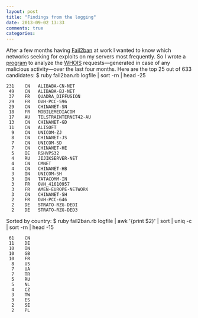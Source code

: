 ```yaml
---
layout: post
title: "Findings from the logging"
date: 2013-09-02 13:33
comments: true
categories: 
---
```

After a few months having [Fail2ban][fail2ban] at work
I wanted to know which networks seeking for exploits on my servers most frequently.
So I wrote a [program][program] to analyze the [WHOIS][whois]
requests—generated in case of any malicious activity—over
the last four months. Here are the top 25 out of 633 candidates:
    $ ruby fail2ban.rb logfile | sort -rn | head -25

    231	   CN	ALIBABA-CN-NET
     49	   CN	ALIBABA-BJ-NET
     37	   FR	QUADRA_DIFFUSION
     29	   FR	OVH-PCC-596
     29	   CN	CHINANET-SN
     18	   FR	MOBILEMEDIACOM
     17	   AU	TELSTRAINTERNET42-AU
     13	   CN	CHINANET-GD
     11	   CN	ALISOFT
      9	   CN	UNICOM-ZJ
      8	   CN	CHINANET-JS
      7	   CN	UNICOM-SD
      7	   CN	CHINANET-HE
      5	   IE	RSHVPS32
      4	   RU	JIJIKSERVER-NET
      4	   CN	CMNET
      4	   CN	CHINANET-HB
      3	   IN	UNICOM-SH
      3	   IN	TATACOMM-IN
      3	   FR	OVH_41610957
      3	   FR	AMEN-EUROPE-NETWORK
      3	   CN	CHINANET-SH
      2	   FR	OVH-PCC-646
      2    DE	STRATO-RZG-DEDI
      2	   DE	STRATO-RZG-DED3

Sorted by country:
    $ ruby fail2ban.rb logfile | awk '{print $2}' | sort | uniq -c | sort -rn | head -15

     61    CN
     11    DE
     10    IN
     10    GB
     10    FR
      8    US
      7    UA
      7    TR
      5    RU
      5    NL
      4    CZ
      3    TW
      3    ES
      2    SE
      2    PL

[fail2ban]: http://www.fail2ban.org
[program]: https://gist.github.com/elektret/6407615
[whois]: http://en.wikipedia.org/wiki/Whois
